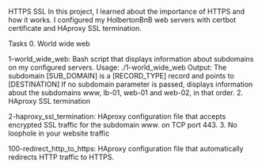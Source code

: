 HTTPS SSL
In this project, I learned about the importance of HTTPS and how it works. I configured my HolbertonBnB web servers with certbot certificate and HAproxy SSL termination.

Tasks 
0. World wide web

1-world_wide_web: Bash script that displays information about subdomains on my configured servers.
Usage: ./1-world_wide_web <domain> <subdomain>
Output: The subdomain [SUB_DOMAIN] is a [RECORD_TYPE] record and points to [DESTINATION]
If no subdomain parameter is passed, displays information about the subdomains www, lb-01, web-01 and web-02, in that order.
2. HAproxy SSL termination

2-haproxy_ssl_termination: HAproxy configuration file that accepts encrypted SSL traffic for the subdomain www. on TCP port 443.
3. No loophole in your website traffic

100-redirect_http_to_https: HAproxy configuration file that automatically redirects HTTP traffic to HTTPS.
